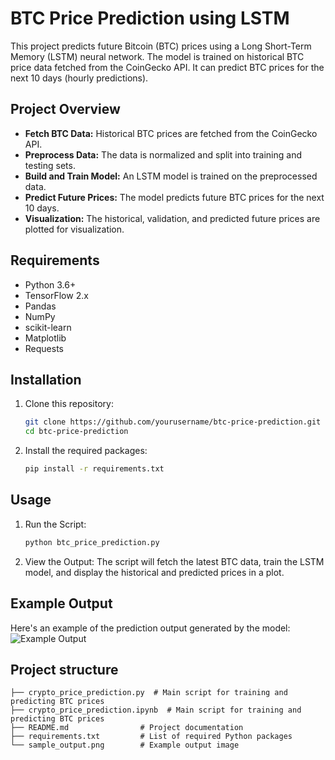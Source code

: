 # BTC Price Prediction using LSTM

This project predicts future Bitcoin (BTC) prices using a Long Short-Term Memory (LSTM) neural network. The model is trained on historical BTC price data fetched from the CoinGecko API. It can predict BTC prices for the next 10 days (hourly predictions).

## Project Overview

- **Fetch BTC Data:** Historical BTC prices are fetched from the CoinGecko API.
- **Preprocess Data:** The data is normalized and split into training and testing sets.
- **Build and Train Model:** An LSTM model is trained on the preprocessed data.
- **Predict Future Prices:** The model predicts future BTC prices for the next 10 days.
- **Visualization:** The historical, validation, and predicted future prices are plotted for visualization.

## Requirements

- Python 3.6+
- TensorFlow 2.x
- Pandas
- NumPy
- scikit-learn
- Matplotlib
- Requests

## Installation

1. Clone this repository:
   ```bash
   git clone https://github.com/yourusername/btc-price-prediction.git
   cd btc-price-prediction


2. Install the required packages:
   ```bash
   pip install -r requirements.txt


## Usage
1. Run the Script:
   ```bash
   python btc_price_prediction.py

2. View the Output:
The script will fetch the latest BTC data, train the LSTM model, and display the historical and predicted prices in a plot.


## Example Output
Here's an example of the prediction output generated by the model:
![Example Output](https://github.com/tanvirhasan2019/crypto-price-prediction/blob/main/sample_output.png)


Project structure
-----------------------------------------
```
├── crypto_price_prediction.py  # Main script for training and predicting BTC prices
├── crypto_price_prediction.ipynb  # Main script for training and predicting BTC prices
├── README.md                # Project documentation
├── requirements.txt         # List of required Python packages
└── sample_output.png        # Example output image
```



